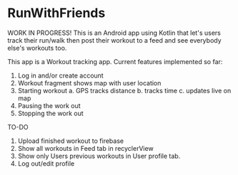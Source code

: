 # RunWithFriends
WORK IN PROGRESS! This is an Android app using Kotlin that let's users track their run/walk then post their workout to a feed and see everybody else's workouts too.

This app is a Workout tracking app. Current features implemented so far:

1. Log in and/or create account
2. Workout fragment shows map with user location
3. Starting workout
  a. GPS tracks distance
  b. tracks time
  c. updates live on map
4. Pausing the work out
5. Stopping the work out

TO-DO
1. Upload finished workout to firebase
2. Show all workouts in Feed tab in recyclerView
3. Show only Users previous workouts in User profile tab.
4. Log out/edit profile
